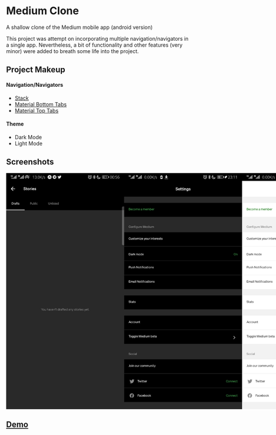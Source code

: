 # Medium Clone
A shallow clone of the Medium mobile app (android version)

This project was attempt on incorporating multiple navigation/navigators in a single app. Nevertheless, a bit of functionality and other features (very minor) were added to breath some life into the project.

## Project Makeup

#### Navigation/Navigators
- [Stack](https://reactnavigation.org/docs/stack-navigator)
- [Material Bottom Tabs](https://reactnavigation.org/docs/material-bottom-tab-navigator)
- [Material Top Tabs](https://reactnavigation.org/docs/material-top-tab-navigator)

#### Theme
- Dark Mode
- Light Mode


## Screenshots
<div style="display: flex">
	<img width="320px" height="auto" src="./screenshots/clone (1).jpg"/>
	<img width="320px" height="auto" src="./screenshots/clone (2).jpg"/>
	<img width="320px" height="auto" src="./screenshots/clone (3).jpg"/>
	<img width="320px" height="auto" src="./screenshots/clone (4).jpg"/>
	<img width="320px" height="auto" src="./screenshots/clone (5).jpg"/>
	<img width="320px" height="auto" src="./screenshots/clone (6).jpg"/>
</div>

## [Demo](https://drive.google.com/file/d/1x1WzuFO-NOLg62tDIJ7LHLtcO5pzwYSW/view?usp=sharing)
